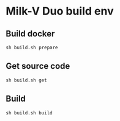 
# Milk-V Duo build env 

## Build docker

`sh build.sh prepare`

## Get source code

`sh build.sh get`

## Build

`sh build.sh build`


